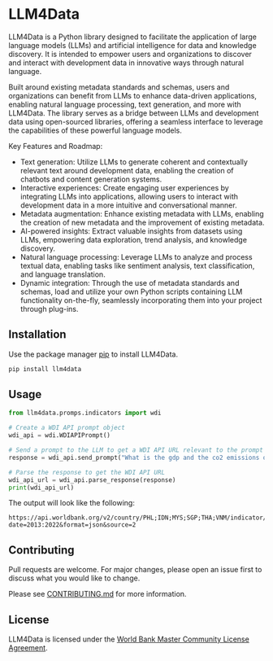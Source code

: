 # LLM4Data

LLM4Data is a Python library designed to facilitate the application of large language models (LLMs) and artificial intelligence for data and knowledge discovery. It is intended to empower users and organizations to discover and interact with development data in innovative ways through natural language.

Built around existing metadata standards and schemas, users and organizations can benefit from LLMs to enhance data-driven applications, enabling natural language processing, text generation, and more with LLM4Data. The library serves as a bridge between LLMs and development data using open-sourced libraries, offering a seamless interface to leverage the capabilities of these powerful language models.

Key Features and Roadmap:
- Text generation: Utilize LLMs to generate coherent and contextually relevant text around development data, enabling the creation of chatbots and content generation systems.
- Interactive experiences: Create engaging user experiences by integrating LLMs into applications, allowing users to interact with development data in a more intuitive and conversational manner.
- Metadata augmentation: Enhance existing metadata with LLMs, enabling the creation of new metadata and the improvement of existing metadata.
- AI-powered insights: Extract valuable insights from datasets using LLMs, empowering data exploration, trend analysis, and knowledge discovery.
- Natural language processing: Leverage LLMs to analyze and process textual data, enabling tasks like sentiment analysis, text classification, and language translation.
- Dynamic integration: Through the use of metadata standards and schemas, load and utilize your own Python scripts containing LLM functionality on-the-fly, seamlessly incorporating them into your project through plug-ins.

## Installation

Use the package manager [pip](https://pip.pypa.io/en/stable/) to install LLM4Data.

```bash
pip install llm4data
```

## Usage

```python
from llm4data.promps.indicators import wdi

# Create a WDI API prompt object
wdi_api = wdi.WDIAPIPrompt()

# Send a prompt to the LLM to get a WDI API URL relevant to the prompt
response = wdi_api.send_prompt("What is the gdp and the co2 emissions of the philippines and its neighbors in the last decade?")

# Parse the response to get the WDI API URL
wdi_api_url = wdi_api.parse_response(response)
print(wdi_api_url)
```

The output will look like the following:

```
https://api.worldbank.org/v2/country/PHL;IDN;MYS;SGP;THA;VNM/indicator/NY.GDP.MKTP.CD;EN.ATM.CO2E.KT?date=2013:2022&format=json&source=2
```


## Contributing

Pull requests are welcome. For major changes, please open an issue first to discuss what you would like to change.

Please see [CONTRIBUTING.md](CONTRIBUTING.md) for more information.

## License

LLM4Data is licensed under the [ World Bank Master Community License Agreement](LICENSE).
